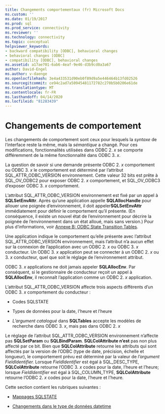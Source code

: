 ```yaml
---
title: Changements comportementaux (fr) Microsoft Docs
ms.custom: ''
ms.date: 01/19/2017
ms.prod: sql
ms.prod_service: connectivity
ms.reviewer: ''
ms.technology: connectivity
ms.topic: conceptual
helpviewer_keywords:
- backward compatibility [ODBC], behavioral changes
- behavioral changes [ODBC]
- compatibility [ODBC], behavioral changes
ms.assetid: a17ae701-6ab6-4eaf-9e46-d3b9cd0a3a67
author: David-Engel
ms.author: v-daenge
ms.openlocfilehash: 3e4a433531d90eb0f89d9a5e446464b13fd02526
ms.sourcegitcommit: ce94c2ad7a50945481172782c270b5b0206e61de
ms.translationtype: MT
ms.contentlocale: fr-FR
ms.lasthandoff: 04/14/2020
ms.locfileid: "81283439"
---
```

# <a name="behavioral-changes"></a>Changements de comportement
Les changements de comportement sont ceux pour lesquels la *syntaxe* de l’interface reste la même, mais la *sémantique* a changé. Pour ces modifications, fonctionnalités utilisées dans ODBC 2. *x* se comporte différemment de la même fonctionnalité dans ODBC 3. *x*.  
  
 La question de savoir si une demande présente ODBC 2. *x* comportement ou ODBC 3. *x* le comportement est déterminé par l’attribut SQL_ATTR_ODBC_VERSION environnement. Cette valeur 32 bits est prête à SQL_OV_ODBC2 pour exposer ODBC 2. *x* comportement, et SQL_OV_ODBC3 d’exposer ODBC 3. *x* comportement.  
  
 L’attribut SQL_ATTR_ODBC_VERSION environnement est fixé par un appel à **SQLSetEnvAttr**. Après qu’une application appelle **SQLAllocHandle** pour allouer une poignée d’environnement, il doit appeler**SQLSetEnvAttr** immédiatement pour définir le comportement qu’il présente. (En conséquence, il existe un nouvel état de l’environnement pour décrire la poignée de l’environnement dans un état alloué, mais sans version.) Pour plus d’informations, voir [Annexe B: ODBC State Transition Tables](../../../odbc/reference/appendixes/appendix-b-odbc-state-transition-tables.md).  
  
 Une application indique le comportement qu’elle présente avec l’attribut SQL_ATTR_ODBC_VERSION environnement, mais l’attribut n’a aucun effet sur la connexion de l’application avec un ODBC 2. *x* ou ODBC 3. *x* conducteur. Un ODBC 3. *x* application peut se connecter à un ODBC 2. *x* ou 3. *x* conducteur, quel que soit le réglage de l’environnement attribut.  
  
 ODBC 3. *x* applications ne doit jamais appeler **SQLAllocEnv**. Par conséquent, si le gestionnaire de conducteur reçoit un appel à **SQLAllocEnv**, il reconnaît l’application comme un ODBC 2. *x* application.  
  
 L’attribut SQL_ATTR_ODBC_VERSION affecte trois aspects différents d’un ODBC 3. *x* comportement du conducteur :  
  
-   Codes SQLSTATE  
  
-   Types de données pour la date, l’heure et l’heure  
  
-   *L’argument catalogué* dans **SQLTables** accepte les modèles de recherche dans ODBC 3. *x*, mais pas dans ODBC 2. *x*  
  
 Le réglage de l’attribut SQL_ATTR_ODBC_VERSION environnement n’affecte pas **SQLSetParam** ou **SQLBindParam**. **SQLColAttribute n’est** pas non plus affecté par ce bit. Bien que **SQLColAttribute** retourne les attributs qui sont affectés par la version de l’ODBC (type de date, précision, échelle et longueur), le comportement prévu est déterminé par la valeur de *l’argument FieldIdentifier.* Lorsque *FieldIdentifier* est égal à SQL_DESC_TYPE, **SQLColAttribute** retourne l’ODBC 3. *x* codes pour la date, l’heure et l’heure; lorsque *FieldIdentifier* est égal à SQL_COLUMN_TYPE, **SQLColAttribute** retourne l’ODBC 2. *x* codes pour la date, l’heure et l’heure.  
  
 Cette section contient les rubriques suivantes :  
  
-   [Mappages SQLSTATE](../../../odbc/reference/develop-app/sqlstate-mappings.md)  
  
-   [Changements dans le type de données datetime](../../../odbc/reference/develop-app/datetime-data-type-changes.md)

